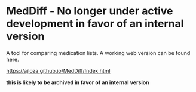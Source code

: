 # MedDiff - No longer under active development in favor of an internal version

A tool for comparing medication lists. A working web version can be found here.

https://ajloza.github.io/MedDiff/Index.html

**this is likely to be archived in favor of an internal version**
